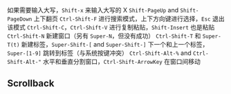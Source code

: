 如果需要输入大写，`Shift-x` 来输入大写的 X
`Shift-PageUp` and `Shift-PageDown` 上下翻页
`Ctrl-Shift-F` 进行搜索模式，上下方向键进行选择，`Esc` 退出该模式
`Ctrl-Shift-C`，`Ctrl-Shift-V` 进行复制粘贴，`Shift-Insert` 也是粘贴
`Ctrl-Shift-N` 新建窗口（另有 `Super-N`，但没有成功）
`Ctrl-Shift-T` 和 `Super-T(t)` 新建标签，`Super-Shift-[` and `Super-Shift-]` 下一个和上一个标签，`Super-[1-9]` 跳转到标签（与系统按键冲突）
`Ctrl-Shift-Alt-%` and `Ctrl-Shift-Alt-"` 水平和垂直分割窗口，`Ctrl-Shift-ArrowKey` 在窗口间移动

## Scrollback
```
```